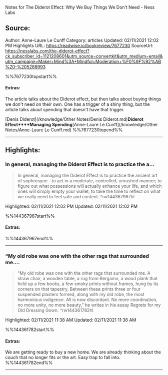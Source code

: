 Notes for The Diderot Effect: Why We Buy Things We Don’t Need - Ness Labs

## Source:
Author: Anne-Laure Le Cunff
Category: articles
Updated: 02/11/2021 12:02 PM
Highlights URL: https://readwise.io/bookreview/7677230
SourceUrl: https://nesslabs.com/the-diderot-effect?ck_subscriber_id=1121208601&utm_source=convertkit&utm_medium=email&utm_campaign=Maker+Mind%3A+Mindful+Moderation+%F0%9F%92%AB%20-%205288993

%%7677230topstart%%
#### Extras:
The article talks about the Diderot effect, but then talks about buying things we don't need on their own. One has a trigger of a shiny thing, but the article talks about spending that doesn't have that trigger. 

[Denis Diderot](/knowledge/Other Notes/Denis Diderot.md)**Diderot Effect****Managing Spending**[Anne-Laure Le Cunff](/knowledge/Other Notes/Anne-Laure Le Cunff.md)
%%7677230topend%%
 
-----
 ## Highlights:

### In general, managing the Diderot Effect is to practice the a...
>In general, managing the Diderot Effect is to practice the ancient art of sophrosyne—to act in a moderate, controlled, unrushed manner; to figure out what possessions will actually enhance your life, and which ones will simply empty your wallet; to take the time to reflect on what we really need to feel safe and content. ^rw144367967hl


Highlighted: 02/11/2021 12:02 PM
Updated: 02/11/2021 12:02 PM

%%144367967start%%
#### Extras:

%%144367967end%%



------

### “My old robe was one with the other rags that surrounded me....
>“My old robe was one with the other rags that surrounded me. A straw chair, a wooden table, a rug from Bergamo, a wood plank that held up a few books, a few smoky prints without frames, hung by its corners on that tapestry. Between these prints three or four suspended plasters formed, along with my old robe, the most harmonious indigence. All is now discordant. No more coordination, no more unity, no more beauty,” he writes in his essay Regrets for my Old Dressing Gown. ^rw144361782hl


Highlighted: 02/11/2021 11:38 AM
Updated: 02/11/2021 11:38 AM

%%144361782start%%
#### Extras:
We are getting ready to buy a new home. We are already thinking about the couch that no longer fits or the art. Easy trap to fall into.
%%144361782end%%

------

